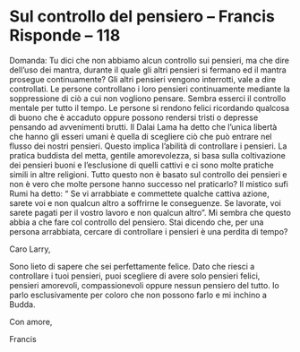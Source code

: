 # Sul controllo del pensiero – Francis Risponde – 118

Domanda: Tu dici che non abbiamo alcun controllo sui pensieri, ma che dire dell’uso dei mantra, durante il quale gli altri pensieri si fermano ed il mantra prosegue continuamente? Gli altri pensieri vengono interrotti, vale a dire controllati. Le persone controllano i loro pensieri continuamente mediante la soppressione di ciò a cui non vogliono pensare. Sembra esserci il controllo mentale per tutto il tempo. Le persone si rendono felici ricordando qualcosa di buono che è accaduto oppure possono rendersi tristi o depresse pensando ad avvenimenti brutti. Il Dalai Lama ha detto che l’unica libertà che hanno gli esseri umani è quella di scegliere ciò che può entrare nel flusso dei nostri pensieri. Questo implica l’abilità di controllare i pensieri. La pratica buddista del metta, gentile amorevolezza, si basa sulla coltivazione dei pensieri buoni e l’esclusione di quelli cattivi e ci sono molte pratiche simili in altre religioni. Tutto questo non è basato sul controllo dei pensieri e non è vero che molte persone hanno successo nel praticarlo? Il mistico sufi Rumi ha detto: “ Se vi arrabbiate e commettete qualche cattiva azione, sarete voi e non qualcun altro a soffrirne le conseguenze. Se lavorate, voi sarete pagati per il vostro lavoro e non qualcun altro”. Mi sembra che questo abbia a che fare col controllo del pensiero. Stai dicendo che, per una persona arrabbiata, cercare di controllare i pensieri è una perdita di tempo?

Caro Larry,

Sono lieto di sapere che sei perfettamente felice. Dato che riesci a controllare i tuoi pensieri, puoi scegliere di avere solo pensieri felici, pensieri amorevoli, compassionevoli oppure nessun pensiero del tutto. Io parlo esclusivamente per coloro che non possono farlo e mi inchino a Budda.

Con amore,

Francis 

